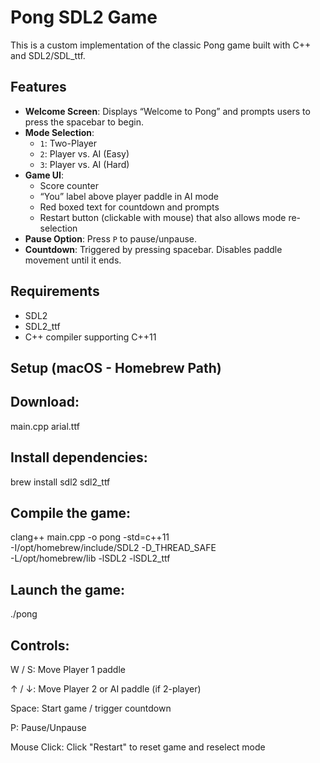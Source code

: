 # Pong SDL2 Game


This is a custom implementation of the classic Pong game built with C++ and SDL2/SDL_ttf.

## Features

- **Welcome Screen**: Displays “Welcome to Pong” and prompts users to press the spacebar to begin.
- **Mode Selection**:  
  - `1`: Two-Player  
  - `2`: Player vs. AI (Easy)  
  - `3`: Player vs. AI (Hard)
- **Game UI**:
  - Score counter
  - “You” label above player paddle in AI mode
  - Red boxed text for countdown and prompts
  - Restart button (clickable with mouse) that also allows mode re-selection
- **Pause Option**: Press `P` to pause/unpause.
- **Countdown**: Triggered by pressing spacebar. Disables paddle movement until it ends.

## Requirements

- SDL2  
- SDL2_ttf  
- C++ compiler supporting C++11

## Setup (macOS - Homebrew Path)
## Download:

main.cpp
arial.ttf

## Install dependencies:

brew install sdl2 sdl2_ttf

## Compile the game:

clang++ main.cpp -o pong -std=c++11 \
  -I/opt/homebrew/include/SDL2 -D_THREAD_SAFE \
  -L/opt/homebrew/lib -lSDL2 -lSDL2_ttf

## Launch the game:

./pong

## Controls:

W / S: Move Player 1 paddle

↑ / ↓: Move Player 2 or AI paddle (if 2-player)

Space: Start game / trigger countdown

P: Pause/Unpause

Mouse Click: Click "Restart" to reset game and reselect mode
